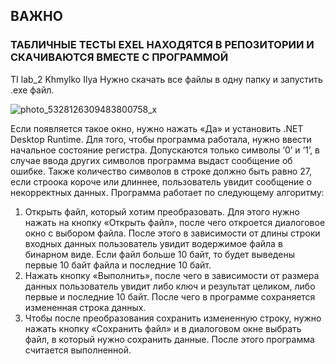 ## ВАЖНО
### ТАБЛИЧНЫЕ ТЕСТЫ EXEL НАХОДЯТСЯ В РЕПОЗИТОРИИ И СКАЧИВАЮТСЯ ВМЕСТЕ С ПРОГРАММОЙ
                                                      

TI lab_2 Khmylko Ilya
Нужно скачать все файлы в одну папку и запустить .exe файл.

![photo_5328126309483800758_x](https://github.com/user-attachments/assets/3b256cf7-009c-4c76-8d71-9d8a0967617f)


Если появляется такое окно, нужно нажать «Да» и установить .NET Desktop Runtime.
Для того, чтобы программа работала, нужно ввести начальное состояние регистра. Допускаются только символы ‘0’ и ‘1’, в случае ввода других символов программа выдаст сообщение об ошибке. Также количество символов в строке должно быть равно 27, если строока короче или длиннее, пользователь увидит сообщение о некорректных данных.
Программа работает по следующему алгоритму:
1) Открыть файл, который хотим преобразовать. Для этого нужно нажать на кнопку «Открыть файл», после чего откроется диалоговое окно с выбором файла. После этого в зависимости от длины строки входных данных пользователь увидит водержимое файла в бинарном виде. Если файл больше 10 байт, то будет выведены первые 10 байт файла и последние 10 байт.
2) Нажать кнопку «Выполнить», после чего в зависимости от размера данных пользователь увидит либо ключ и результат целиком, либо первые и последние 10 байт. После чего в программе сохраняется измененная строка данных.
3) Чтобы после преобразования сохранить измененную строку, нужно нажать кнопку «Сохранить файл» и в диалоговом окне выбрать файл, в который нужно сохранить данные. После этого программа считается выполненной.
